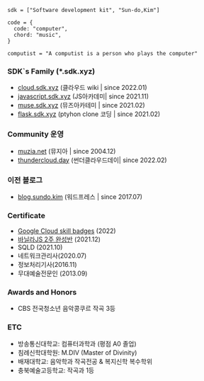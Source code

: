 ```
sdk = ["Software development kit", "Sun-do,Kim"]

code = {
  code: "computer", 
  chord: "music",
}

computist = "A computist is a person who plays the computer"

```
### SDK`s Family (*.sdk.xyz)
* [cloud.sdk.xyz](https://cloud.sdk.xyz) (클라우드 wiki | since 2022.01)
* [javascript.sdk.xyz](https://javascript.sdk.xyz) (JS아카데미| since 2021.11)
* [muse.sdk.xyz](https://muse.sdk.xyz) (뮤즈아카테미 | since 2021.02)
* [flask.sdk.xyz](https://flask.sdk.xyz) (ptyhon clone 코딩 | since 2021.02)

### Community 운영
* [muzia.net](https://muzia.net) (뮤지아 | since 2004.12)
* [thundercloud.day](https://thundercloud.day) (썬더클라우드데이| since 2022.02)

### 이전 블로그 
* [blog.sundo.kim](https://blog.sundo.kim) (워드프레스 | since 2017.07)


### Certificate
* [Google Cloud skill badges](https://partner.cloudskillsboost.google/public_profiles/4935080b-b9fa-4ab6-a980-965cdcc09798) (2022)
* [바닐라JS 2주 완성반](https://nomadcoders.co/certs/d5954cd4-1b5a-443f-a0cd-3daa3a0784cb) (2021.12) 
* SQLD (2021.10)
* 네트워크관리사(2020.07)
* 정보처리기사(2016.11)
* 무대예술전문인 (2013.09)

### Awards and Honors
* CBS 전국청소년 음악콩쿠르 작곡 3등

### ETC
* 방송통신대학교: 컴퓨터과학과 (평점 A0 졸업)
* 침례신학대학원: M.DIV (Master of Divinity)
* 배재대학교: 음악학과 작곡전공 & 복지신학 복수학위
* 충북예술고등학교: 작곡과 1등 
